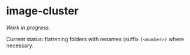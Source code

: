 # image-cluster

*Work in progress.*

Current status: flattening folders with renames (suffix `(<number>)` where necessary.
